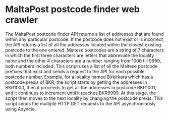 # MaltaPost postcode finder web crawler

The MaltaPost postcode finder API returns a list of addresses that are found within any particular postcode. If the postcode does not exist or is incorrect, the API returns a list of all the addresses located within the closest existing postcode to the one entered. Maltese postcodes are a string of 7 characters in which the first three characters are letters that abbreviate the locality name and the other 4 characters are a number ranging from 1000 till 9999, both numbers included. This script uses a list of all the Maltese postcode prefixes that exist and sends a request to the API for each possible postcode number. Example, for a locality named Birkirkara which has a postcode prexis of BKR, the script starts by getting the addresses in BKR1000, then it proceeds to get all the addresses in postcode BKR1001, and it continues to increment until it reaches BKR9999. At this stage, the script then moves to the next locality by changing the postcode prexis. This script sends the multiple HTTP GET requests to the API asynchroniously using Asyncio.
